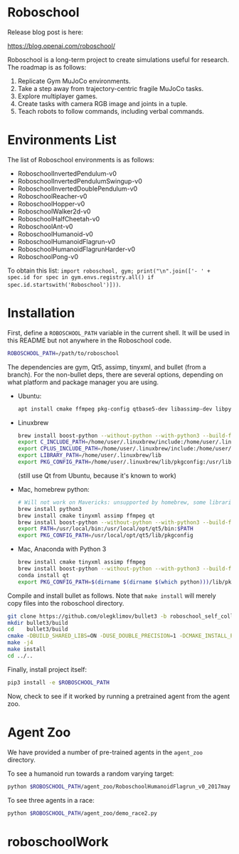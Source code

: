Roboschool
==========

Release blog post is here:

https://blog.openai.com/roboschool/


Roboschool is a long-term project to create simulations useful for research. The roadmap is as follows:

1. Replicate Gym MuJoCo environments.
2. Take a step away from trajectory-centric fragile MuJoCo tasks.
3. Explore multiplayer games.
4. Create tasks with camera RGB image and joints in a tuple.
5. Teach robots to follow commands, including verbal commands.



Environments List
=================

The list of Roboschool environments is as follows:

- RoboschoolInvertedPendulum-v0
- RoboschoolInvertedPendulumSwingup-v0
- RoboschoolInvertedDoublePendulum-v0
- RoboschoolReacher-v0
- RoboschoolHopper-v0
- RoboschoolWalker2d-v0
- RoboschoolHalfCheetah-v0
- RoboschoolAnt-v0
- RoboschoolHumanoid-v0
- RoboschoolHumanoidFlagrun-v0
- RoboschoolHumanoidFlagrunHarder-v0
- RoboschoolPong-v0

To obtain this list: `import roboschool, gym; print("\n".join(['- ' + spec.id for spec in gym.envs.registry.all() if spec.id.startswith('Roboschool')]))`.


Installation
============

First, define a `ROBOSCHOOL_PATH` variable in the current shell. It will be used in this README but not anywhere in the Roboschool code.

```bash
ROBOSCHOOL_PATH=/path/to/roboschool
```

The dependencies are gym, Qt5, assimp, tinyxml, and bullet (from a branch). For the non-bullet deps, there are several options, depending on what platform and package manager you are using.

- Ubuntu:

    ```bash
    apt install cmake ffmpeg pkg-config qtbase5-dev libassimp-dev libpython3.5-dev libboost-python-dev libtinyxml-dev
    ```

- Linuxbrew

    ```bash
    brew install boost-python --without-python --with-python3 --build-from-source
    export C_INCLUDE_PATH=/home/user/.linuxbrew/include:/home/user/.linuxbrew/include/python3.6m
    export CPLUS_INCLUDE_PATH=/home/user/.linuxbrew/include:/home/user/.linuxbrew/include/python3.6m
    export LIBRARY_PATH=/home/user/.linuxbrew/lib
    export PKG_CONFIG_PATH=/home/user/.linuxbrew/lib/pkgconfig:/usr/lib/pkgconfig:/usr/lib/x86_64-linux-gnu/pkgconfig
    ```

    (still use Qt from Ubuntu, because it's known to work)

- Mac, homebrew python:

    ```bash
    # Will not work on Mavericks: unsupported by homebrew, some libraries won't compile, upgrade first
    brew install python3
    brew install cmake tinyxml assimp ffmpeg qt
    brew install boost-python --without-python --with-python3 --build-from-source
    export PATH=/usr/local/bin:/usr/local/opt/qt5/bin:$PATH
    export PKG_CONFIG_PATH=/usr/local/opt/qt5/lib/pkgconfig
    ```

- Mac, Anaconda with Python 3

    ```bash
    brew install cmake tinyxml assimp ffmpeg
    brew install boost-python --without-python --with-python3 --build-from-source
    conda install qt
    export PKG_CONFIG_PATH=$(dirname $(dirname $(which python)))/lib/pkgconfig
    ```


Compile and install bullet as follows. Note that `make install` will merely copy files into the roboschool directory.

```bash
git clone https://github.com/olegklimov/bullet3 -b roboschool_self_collision
mkdir bullet3/build
cd    bullet3/build
cmake -DBUILD_SHARED_LIBS=ON -DUSE_DOUBLE_PRECISION=1 -DCMAKE_INSTALL_PREFIX:PATH=$ROBOSCHOOL_PATH/roboschool/cpp-household/bullet_local_install -DBUILD_CPU_DEMOS=OFF -DBUILD_BULLET2_DEMOS=OFF -DBUILD_EXTRAS=OFF  -DBUILD_UNIT_TESTS=OFF -DBUILD_CLSOCKET=OFF -DBUILD_ENET=OFF -DBUILD_OPENGL3_DEMOS=OFF ..
make -j4
make install
cd ../..
```

Finally, install project itself:

```bash
pip3 install -e $ROBOSCHOOL_PATH
```

Now, check to see if it worked by running a pretrained agent from the agent zoo.


Agent Zoo
=========

We have provided a number of pre-trained agents in the `agent_zoo` directory.

To see a humanoid run towards a random varying target:

```bash
python $ROBOSCHOOL_PATH/agent_zoo/RoboschoolHumanoidFlagrun_v0_2017may.py
```

To see three agents in a race:

```bash
python $ROBOSCHOOL_PATH/agent_zoo/demo_race2.py
```

# roboschoolWork
